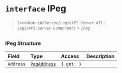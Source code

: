 # `interface` IPeg
> ###### Location: `LW/Server/LogicAPI.Server.dll` : `LogicAPI.Server.Components` > `IPeg`

### IPeg Structure
|   Field   |               Type               |   Access   | Description |
| :-------- | :------------------------------- | :--------- | :---------- |
| `Address` | [`PegAddress`](CS-PegAddress.md) | `{ get; }` |             |
